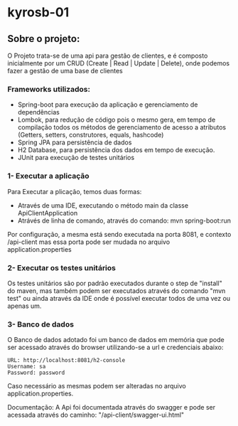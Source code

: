 # kyrosb-01

## Sobre o projeto:
O Projeto trata-se de uma api para gestão de clientes, e é composto inicialmente por um CRUD (Create | Read | Update | Delete), onde podemos fazer a gestão de uma base de clientes

### Frameworks utilizados:
  * Spring-boot para execução da aplicação e gerenciamento de dependências
  * Lombok, para redução de código pois o mesmo gera, em tempo de compilação todos os métodos de gerenciamento de acesso a atributos (Getters, setters, construtores, equals, hashcode)
  * Spring JPA para persistência de dados
  * H2 Database, para persistência dos dados em tempo de execução. 
  * JUnit para execução de testes unitários

### 1- Executar a aplicação
Para Executar a plicação, temos duas formas:
 * Através de uma IDE, executando o método main da classe ApiClientApplication
 * Atrávés de linha de comando, através do comando: mvn spring-boot:run

Por configuração, a mesma está sendo executada na porta 8081, e contexto /api-client mas essa porta pode ser mudada no arquivo application.properties

### 2- Executar os testes unitários
Os testes unitários são por padrão executados durante o step de "install" do maven, mas também podem ser executados através do comando "mvn test" ou ainda através da IDE onde é possível executar todos de uma vez ou apenas um.

### 3- Banco de dados
O Banco de dados adotado foi um banco de dados em memória que pode ser acessado através do browser utilizando-se a url e credenciais abaixo:
    
    URL: http://localhost:8081/h2-console
    Username: sa
    Password: password

Caso necessário as mesmas podem ser alteradas no arquivo application.properties.

Documentação: 
A Api foi documentada através do swagger e pode ser acessada através do caminho: "/api-client/swagger-ui.html"

